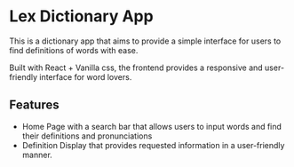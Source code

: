 # Lex Dictionary App

This is a dictionary app that aims to provide a simple interface for users to find definitions of words with ease.

Built with React + Vanilla css, the frontend provides a responsive and user-friendly interface for word lovers.

## Features

- Home Page with a search bar that allows users to input words and find their definitions and pronunciations
- Definition Display that provides requested information in a user-friendly manner.
